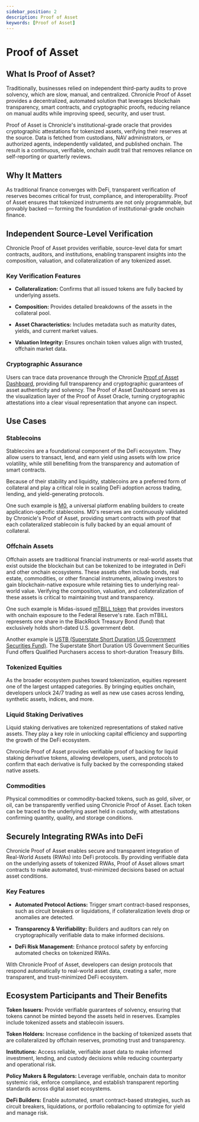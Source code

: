 ```yaml
---
sidebar_position: 2
description: Proof of Asset
keywords: [Proof of Asset]
---
```

# Proof of Asset
## What Is Proof of Asset?

Traditionally, businesses relied on independent third-party audits to prove solvency, which are slow, manual, and centralized.
Chronicle Proof of Asset provides a decentralized, automated solution that leverages blockchain transparency, smart contracts, and cryptographic proofs, reducing reliance on manual audits while improving speed, security, and user trust.

Proof of Asset is Chronicle's institutional-grade oracle that provides cryptographic attestations for tokenized assets, verifying their reserves at the source. 
Data is fetched from custodians, NAV administrators, or authorized agents, independently validated, and published onchain. The result is a continuous, verifiable, onchain audit trail that removes reliance on self-reporting or quarterly reviews.
## Why It Matters

As traditional finance converges with DeFi, transparent verification of reserves becomes critical for trust, compliance, and interoperability. Proof of Asset ensures that tokenized instruments are not only programmable, but provably backed — forming the foundation of institutional-grade onchain finance.

## Independent Source-Level Verification

Chronicle Proof of Asset provides verifiable, source-level data for smart contracts, auditors, and institutions, enabling transparent insights into the composition, valuation, and collateralization of any tokenized asset.

### Key Verification Features

- **Collateralization:**
Confirms that all issued tokens are fully backed by underlying assets.

- **Composition:**
Provides detailed breakdowns of the assets in the collateral pool.

- **Asset Characteristics:**
Includes metadata such as maturity dates, yields, and current market values.

- **Valuation Integrity:**
Ensures onchain token values align with trusted, offchain market data.

### Cryptographic Assurance

Users can trace data provenance through the Chronicle [Proof of Asset Dashboard](https://chroniclelabs.org/dashboard/vaos), providing full transparency and cryptographic guarantees of asset authenticity and solvency. The Proof of Asset Dashboard serves as the visualization layer of the Proof of Asset Oracle, turning cryptographic attestations into a clear visual representation that anyone can inspect.

## Use Cases

### Stablecoins
Stablecoins are a foundational component of the DeFi ecosystem. They allow users to transact, lend, and earn yield using assets with low price volatility, while still benefiting from the transparency and automation of smart contracts.

Because of their stability and liquidity, stablecoins are a preferred form of collateral and play a critical role in scaling DeFi adoption across trading, lending, and yield-generating protocols.

One such example is [M0](https://chroniclelabs.org/dashboard/vao/m-by-m0), a universal platform enabling builders to create application-specific stablecoins. M0's reserves are continuously validated by Chronicle's Proof of Asset, providing smart contracts with proof that each collateralized stablecoin is fully backed by an equal amount of collateral.

### Offchain Assets

Offchain assets are traditional financial instruments or real-world assets that exist outside the blockchain but can be tokenized to be integrated in DeFi and other onchain ecosystems. These assets often include bonds, real estate, commodities, or other financial instruments, allowing investors to gain blockchain-native exposure while retaining ties to underlying real-world value. Verifying the composition, valuation, and collateralization of these assets is critical to maintaining trust and transparency.

One such example is Midas-issued [mTBILL token](https://chroniclelabs.org/dashboard/oracle/MTBILL/USD#blockchain=BASE&contract=0x70E58b7A1c884fFFE7dbce5249337603a28b8422&txn=0x15960b385f3d495440731fbca9da2b9a44d0274398c15ac028c58e6b0a43b78f) that provides investors with onchain exposure to the Federal Reserve's rate. Each mTBILL represents one share in the BlackRock Treasury Bond (fund) that exclusively holds short-dated U.S. government debt. 

Another example is [USTB (Superstate Short Duration US Government Securities Fund)](https://chroniclelabs.org/dashboard/vao/superstate-ustb). The Superstate Short Duration US Government Securities Fund offers Qualified Purchasers access to short-duration Treasury Bills.

### Tokenized Equities
As the broader ecosystem pushes toward tokenization, equities represent one of the largest untapped categories. By bringing equities onchain, developers unlock 24/7 trading as well as new use cases across lending, synthetic assets, indices, and more.

### Liquid Staking Derivatives
Liquid staking derivatives are tokenized representations of staked native assets. They play a key role in unlocking capital efficiency and supporting the growth of the DeFi ecosystem.

Chronicle Proof of Asset provides verifiable proof of backing for liquid staking derivative tokens, allowing developers, users, and protocols to confirm that each derivative is fully backed by the corresponding staked native assets.


### Commodities
Physical commodities or commodity-backed tokens, such as gold, silver, or oil, can be transparently verified using Chronicle Proof of Asset. Each token can be traced to the underlying asset held in custody, with attestations confirming quantity, quality, and storage conditions.

## Securely Integrating RWAs into DeFi

Chronicle Proof of Asset enables secure and transparent integration of Real-World Assets (RWAs) into DeFi protocols. By providing verifiable data on the underlying assets of tokenized RWAs, Proof of Asset allows smart contracts to make automated, trust-minimized decisions based on actual asset conditions.

### Key Features

- **Automated Protocol Actions:** Trigger smart contract-based responses, such as circuit breakers or liquidations, if collateralization levels drop or anomalies are detected.

- **Transparency & Verifiability:** Builders and auditors can rely on cryptographically verifiable data to make informed decisions.

- **DeFi Risk Management:** Enhance protocol safety by enforcing automated checks on tokenized RWAs.

With Chronicle Proof of Asset, developers can design protocols that respond automatically to real-world asset data, creating a safer, more transparent, and trust-minimized DeFi ecosystem.


## Ecosystem Participants and Their Benefits

**Token Issuers:** Provide verifiable guarantees of solvency, ensuring that tokens cannot be minted beyond the assets held in reserves. Examples include tokenized assets and stablecoin issuers.

**Token Holders:** Increase confidence in the backing of tokenized assets that are collateralized by offchain reserves, promoting trust and transparency.

**Institutions:** Access reliable, verifiable asset data to make informed investment, lending, and custody decisions while reducing counterparty and operational risk.

**Policy Makers & Regulators:** Leverage verifiable, onchain data to monitor systemic risk, enforce compliance, and establish transparent reporting standards across digital asset ecosystems.

**DeFi Builders:** Enable automated, smart contract-based strategies, such as circuit breakers, liquidations, or portfolio rebalancing to optimize for yield and manage risk.